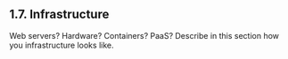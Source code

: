 ## 1.7. Infrastructure

Web servers? Hardware? Containers? PaaS? Describe in this section how you infrastructure looks like.
